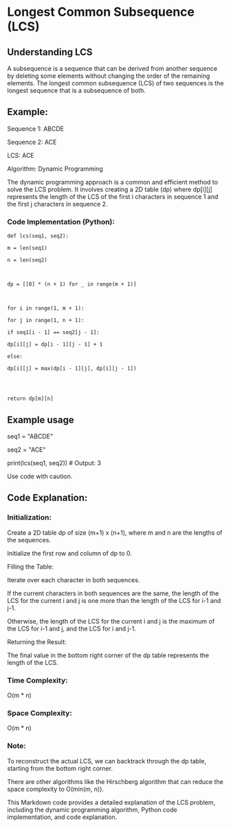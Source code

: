 
# Longest Common Subsequence (LCS)

## Understanding LCS

  

A subsequence is a sequence that can be derived from another sequence by deleting some elements without changing the order of the remaining elements. The longest common subsequence (LCS) of two sequences is the longest sequence that is a subsequence of both.

  

## Example:

  

Sequence 1: ABCDE

Sequence 2: ACE

LCS: ACE

Algorithm: Dynamic Programming

 
The dynamic programming approach is a common and efficient method to solve the LCS problem. It involves creating a 2D table (dp) where dp[i][j] represents the length of the LCS of the first i characters in sequence 1 and the first j characters in sequence 2.

  

### Code Implementation (Python):





    def lcs(seq1, seq2):
    
    m = len(seq1)
    
    n = len(seq2)
    
      
    
    dp = [[0] * (n + 1) for _ in range(m + 1)]
    
      
    
    for i in range(1, m + 1):
    
    for j in range(1, n + 1):
    
    if seq1[i - 1] == seq2[j - 1]:
    
    dp[i][j] = dp[i - 1][j - 1] + 1
    
    else:
    
    dp[i][j] = max(dp[i - 1][j], dp[i][j - 1])
    
      
      
    
    return dp[m][n]



  

## Example usage

seq1 = "ABCDE"

seq2 = "ACE"

print(lcs(seq1, seq2)) # Output: 3

Use code with caution.

  

## Code Explanation:

  

### Initialization:

  

Create a 2D table dp of size (m+1) x (n+1), where m and n are the lengths of the sequences.

Initialize the first row and column of dp to 0.

Filling the Table:

  

Iterate over each character in both sequences.

If the current characters in both sequences are the same, the length of the LCS for the current i and j is one more than the length of the LCS for i-1 and j-1.

Otherwise, the length of the LCS for the current i and j is the maximum of the LCS for i-1 and j, and the LCS for i and j-1.

Returning the Result:

  

The final value in the bottom right corner of the dp table represents the length of the LCS.

### Time Complexity: 
O(m * n)

### Space Complexity: 
O(m * n)

  

### Note:

  

To reconstruct the actual LCS, we can backtrack through the dp table, starting from the bottom right corner.

There are other algorithms like the Hirschberg algorithm that can reduce the space complexity to O(min(m, n)).

This Markdown code provides a detailed explanation of the LCS problem, including the dynamic programming algorithm, Python code implementation, and code explanation.
